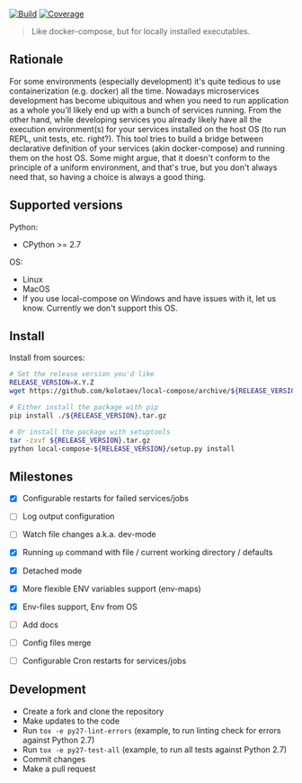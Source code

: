
[![Build](https://github.com/kolotaev/local-compose/workflows/Tests/badge.svg?branch=master)](https://github.com/kolotaev/local-compose/actions)
[![Coverage](https://codecov.io/github/kolotaev/local-compose/coverage.svg?branch=master)](https://codecov.io/github/kolotaev/local-compose?branch=master)
<!-- [![Supported Versions](https://img.shields.io/pypi/pyversions/local-compose.svg)](https://pypi.org/project/local-compose) -->

> Like docker-compose, but for locally installed executables.


## Rationale

For some environments (especially development) it's quite tedious to use containerization (e.g. docker) all the time. Nowadays microservices development has become ubiquitous and when you need to run application as a whole you'll likely end up with a bunch of services running. From the other hand, while developing services you already likely have all the execution environment(s) for your services installed on the host OS (to run REPL, unit tests, etc. right?). This tool tries to build a bridge between declarative definition of your services (akin docker-compose) and running them on the host OS. Some might argue, that it doesn't conform to the principle of a uniform environment, and that's true, but you don't always need that, so having a choice is always a good thing.


## Supported versions

Python:
- CPython >= 2.7

OS:
- Linux
- MacOS
- If you use local-compose on Windows and have issues with it, let us know. Currently we don't support this OS.


## Install

Install from sources:
```bash
# Set the release version you'd like
RELEASE_VERSION=X.Y.Z
wget https://github.com/kolotaev/local-compose/archive/${RELEASE_VERSION}.tar.gz

# Either install the package with pip
pip install ./${RELEASE_VERSION}.tar.gz

# Or install the package with setuptools
tar -zxvf ${RELEASE_VERSION}.tar.gz
python local-compose-${RELEASE_VERSION}/setup.py install
```

## Milestones

- [x] Configurable restarts for failed services/jobs
- [ ] Log output configuration
- [ ] Watch file changes a.k.a. dev-mode
- [x] Running `up` command with file / current working directory / defaults
- [x] Detached mode
- [x] More flexible ENV variables support (env-maps)
- [x] Env-files support, Env from OS
- [ ] Add docs
- [ ] Config files merge
- [ ] Configurable Cron restarts for services/jobs


## Development

- Create a fork and clone the repository
- Make updates to the code
- Run `tox -e py27-lint-errors` (example, to run linting check for errors against Python 2.7)
- Run `tox -e py27-test-all` (example, to run all tests against Python 2.7)
- Commit changes
- Make a pull request
